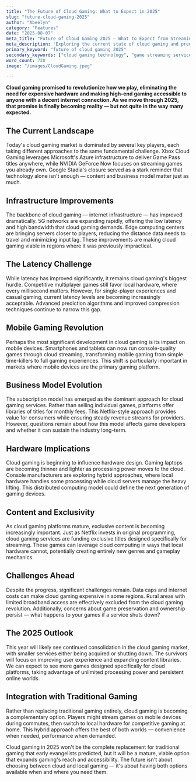 ```yaml
---
title: "The Future of Cloud Gaming: What to Expect in 2025"
slug: "future-cloud-gaming-2025"
author: "Abeelyn"
category: "Features"
date: "2025-08-07"
meta_title: "Future of Cloud Gaming 2025 — What to Expect from Streaming Games"
meta_description: "Exploring the current state of cloud gaming and predictions for how the technology will evolve in the coming year. The future of gaming is in the cloud."
primary_keyword: "future of cloud gaming 2025"
secondary_keywords: ["cloud gaming technology", "game streaming services", "cloud gaming trends", "Xbox Cloud Gaming GeForce Now"]
word_count: 720
image: "/images/CloudGaming.jpeg"

---
```


**Cloud gaming promised to revolutionize how we play, eliminating the need for expensive hardware and making high-end gaming accessible to anyone with a decent internet connection. As we move through 2025, that promise is finally becoming reality — but not quite in the way many expected.**

## The Current Landscape

Today's cloud gaming market is dominated by several key players, each taking different approaches to the same fundamental challenge. Xbox Cloud Gaming leverages Microsoft's Azure infrastructure to deliver Game Pass titles anywhere, while NVIDIA GeForce Now focuses on streaming games you already own. Google Stadia's closure served as a stark reminder that technology alone isn't enough — content and business model matter just as much.

## Infrastructure Improvements

The backbone of cloud gaming — internet infrastructure — has improved dramatically. 5G networks are expanding rapidly, offering the low latency and high bandwidth that cloud gaming demands. Edge computing centers are bringing servers closer to players, reducing the distance data needs to travel and minimizing input lag. These improvements are making cloud gaming viable in regions where it was previously impractical.

## The Latency Challenge

While latency has improved significantly, it remains cloud gaming's biggest hurdle. Competitive multiplayer games still favor local hardware, where every millisecond matters. However, for single-player experiences and casual gaming, current latency levels are becoming increasingly acceptable. Advanced prediction algorithms and improved compression techniques continue to narrow this gap.

## Mobile Gaming Revolution

Perhaps the most significant development in cloud gaming is its impact on mobile devices. Smartphones and tablets can now run console-quality games through cloud streaming, transforming mobile gaming from simple time-killers to full gaming experiences. This shift is particularly important in markets where mobile devices are the primary gaming platform.

## Business Model Evolution

The subscription model has emerged as the dominant approach for cloud gaming services. Rather than selling individual games, platforms offer libraries of titles for monthly fees. This Netflix-style approach provides value for consumers while ensuring steady revenue streams for providers. However, questions remain about how this model affects game developers and whether it can sustain the industry long-term.

## Hardware Implications

Cloud gaming is beginning to influence hardware design. Gaming laptops are becoming thinner and lighter as processing power moves to the cloud. Console manufacturers are exploring hybrid approaches, where local hardware handles some processing while cloud servers manage the heavy lifting. This distributed computing model could define the next generation of gaming devices.

## Content and Exclusivity

As cloud gaming platforms mature, exclusive content is becoming increasingly important. Just as Netflix invests in original programming, cloud gaming services are funding exclusive titles designed specifically for streaming. These games can leverage cloud computing in ways that local hardware cannot, potentially creating entirely new genres and gameplay mechanics.

## Challenges Ahead

Despite the progress, significant challenges remain. Data caps and internet costs can make cloud gaming expensive in some regions. Rural areas with limited broadband access are effectively excluded from the cloud gaming revolution. Additionally, concerns about game preservation and ownership persist — what happens to your games if a service shuts down?

## The 2025 Outlook

This year will likely see continued consolidation in the cloud gaming market, with smaller services either being acquired or shutting down. The survivors will focus on improving user experience and expanding content libraries. We can expect to see more games designed specifically for cloud platforms, taking advantage of unlimited processing power and persistent online worlds.

## Integration with Traditional Gaming

Rather than replacing traditional gaming entirely, cloud gaming is becoming a complementary option. Players might stream games on mobile devices during commutes, then switch to local hardware for competitive gaming at home. This hybrid approach offers the best of both worlds — convenience when needed, performance when demanded.

Cloud gaming in 2025 won't be the complete replacement for traditional gaming that early evangelists predicted, but it will be a mature, viable option that expands gaming's reach and accessibility. The future isn't about choosing between cloud and local gaming — it's about having both options available when and where you need them.